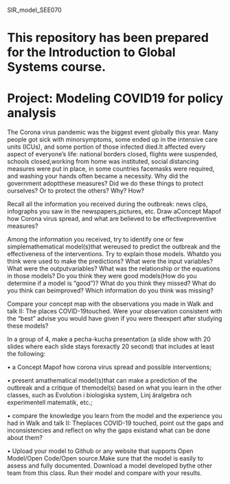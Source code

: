 SIR_model_SEE070

# This repository has been prepared for the Introduction to Global Systems course.

# Project: Modeling COVID19 for policy analysis

The  Corona  virus  pandemic  was  the  biggest  event  globally  this  year.  Many  people  got  sick  with  minorsymptoms,  some  ended  up  in  the  intensive  care  units  (ICUs),  and  some  portion  of  those  infected  died.It  affected  every  aspect  of  everyone’s  life:  national  borders  closed,  flights  were  suspended,  schools  closed,working  from  home  was  instituted,  social  distancing  measures  were  put  in  place,  in  some  countries  facemasks  were  required,  and  washing  your  hands  often  became  a  necessity.  Why  did  the  government  adoptthese measures? Did we do these things to protect ourselves? Or to protect the others? Why? How?

Recall all the information you received during the outbreak: news clips, infographs you saw in the newspapers,pictures,  etc.  Draw  aConcept  Mapof  how  Corona  virus  spread,  and  what  are  believed  to  be  effectivepreventive measures?

Among the information you received, try to identify one or few simplemathematical model(s)that wereused to predict the outbreak and the effectiveness of the interventions. Try to explain those models. Whatdo  you think  were  used  to make  the  predictions?  What were the  input variables?  What  were the  outputvariables? What was the relationship or the equations in those models? Do you think they were good models(How do you determine if a model is “good”)? What do you think they missed? What do you think can beimproved? Which information do you think was missing?

Compare  your  concept  map  with  the  observations  you  made  in  Walk  and  talk  II:  The  places  COVID-19touched.  Were  your  observation  consistent  with  the  “best”  advise  you  would  have  given  if  you  were  theexpert after studying these models?

In a group of 4, make a pecha-kucha presentation (a slide show with 20 slides where each slide stays forexactly 20 second) that includes at least the following:

• a Concept Mapof how corona virus spread and possible interventions;

• present amathematical model(s)that can make a prediction of the outbreak and a critique of themodel(s) based on what you learn in the other classes, such as Evolution i biologiska system, Linj ̈aralgebra och experimentell matematik, etc.;

• compare the knowledge you learn from the model and the experience you had in Walk and talk II: Theplaces COVID-19 touched, point out the gaps and inconsistencies and reflect on why the gaps existand what can be done about them?

• Upload  your  model  to  Github  or  any  website  that  supports  Open  Model/Open  Code/Open  source.Make sure that the model is easily to assess and fully documented. Download a model developed bythe other team from this class. Run their model and compare with your results.
